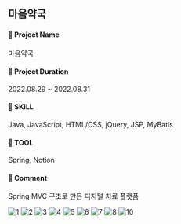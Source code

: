 ## 마음약국
#### 📌 Project Name <br>
마음약국 <br>
#### 📌 Project Duration <br>
2022.08.29 ~ 2022.08.31 <br>
#### 📌 SKILL <br>
Java, JavaScript, HTML/CSS, jQuery, JSP, MyBatis <br>
#### 📌 TOOL <br>
Spring, Notion <br>
#### 📌 Comment <br>
Spring MVC 구조로 만든 디지털 치료 플랫폼 <br>

![1](https://user-images.githubusercontent.com/97905221/194129465-0b02af4f-2f3c-4375-9192-7f38de2f6c01.jpg)
![2](https://user-images.githubusercontent.com/97905221/194129484-6b113678-b100-488e-bf20-29e3436add3f.jpg)
![3](https://user-images.githubusercontent.com/97905221/194129493-921cd4be-c505-4330-89ea-26303ccdba9c.jpg)
![4](https://user-images.githubusercontent.com/97905221/194129498-f57f50d2-6b0e-4c12-8fea-c4e9edb47e32.jpg)
![5](https://user-images.githubusercontent.com/97905221/194129510-2a819a27-86c6-4339-bd5d-55347a3e75f9.jpg)
![6](https://user-images.githubusercontent.com/97905221/194129519-6ea69f0e-1f16-4489-955f-fd6574fb90f0.jpg)
![7](https://user-images.githubusercontent.com/97905221/194129528-baf75e11-76d7-46a5-9e45-f45c9334474e.jpg)
![8](https://user-images.githubusercontent.com/97905221/194129533-25deb735-9719-4f15-97a4-f4f010aa4a30.jpg)
![10](https://user-images.githubusercontent.com/97905221/194135080-49f55405-2c3c-4fb8-91fa-47627ebbbb77.jpg)
